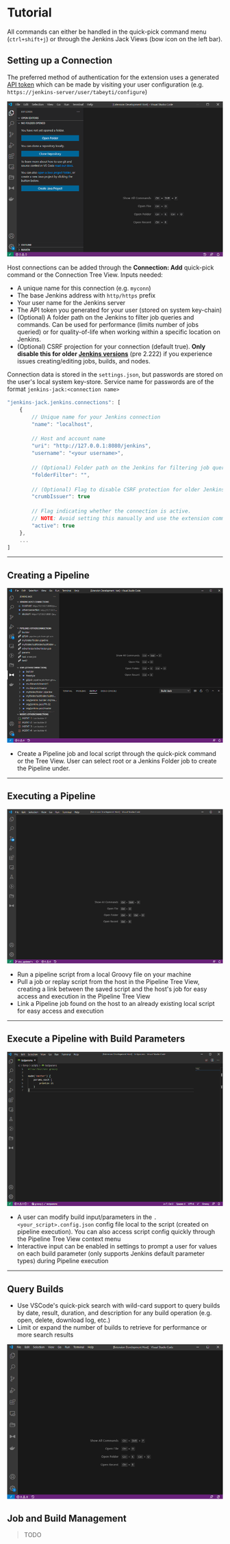 # Tutorial

All commands can either be handled in the quick-pick command menu (`ctrl+shift+j`) or through the Jenkins Jack Views (bow icon on the left bar).

## Setting up a Connection

The preferred method of authentication for the extension uses a generated [API token](https://www.jenkins.io/blog/2018/07/02/new-api-token-system/) which can be made by visiting your user configuration (e.g. `https://jenkins-server/user/tabeyti/configure`)

![setup](images/doc/demo_setup.gif)

Host connections can be added through the __Connection: Add__ quick-pick command or the Connection Tree View. Inputs needed:
* A unique name for this connection (e.g. `myconn`)
* The base Jenkins address with `http/https` prefix
* Your user name for the Jenkins server
* The API token you generated for your user (stored on system key-chain)
* (Optional) A folder path on the Jenkins to filter job queries and commands. Can be used for performance (limits number of jobs queried) or for quality-of-life when working within a specific location on Jenkins.
* (Optional) CSRF projection for your connection (default true). __Only disable this for older [Jenkins versions](https://www.jenkins.io/doc/book/security/csrf-protection/)__ (pre 2.222) if you experience issues creating/editing jobs, builds, and nodes.

Connection data is stored in the `settings.json`, but passwords are stored on the user's local system key-store. Service name for passwords are of the format `jenkins-jack:<connection name>`

```javascript
"jenkins-jack.jenkins.connections": [
    {
        // Unique name for your Jenkins connection
        "name": "localhost",

        // Host and account name
        "uri": "http://127.0.0.1:8080/jenkins",
        "username": "<your username>",

        // (Optional) Folder path on the Jenkins for filtering job queries
        "folderFilter": "",

        // (Optional) Flag to disable CSRF protection for older Jenkins' (default is true)
        "crumbIssuer": true

        // Flag indicating whether the connection is active.
        // NOTE: Avoid setting this manually and use the extension commands for selecting an active connection
        "active": true
    },
    ...
]
```

---

## Creating a Pipeline

![pipeline](images/doc/demo_pipelinecreate.gif)
* Create a Pipeline job and local script through the quick-pick command or the Tree View. User can select root or a Jenkins Folder job to create the Pipeline under.

---

## Executing a Pipeline

![pipeline](images/doc/demo_pipelinerun.gif)

* Run a pipeline script from a local Groovy file on your machine
* Pull a job or replay script from the host in the Pipeline Tree View, creating a link between the saved script and the host's job for easy access and execution in the Pipeline Tree View
* Link a Pipeline job found on the host to an already existing local script for easy access and execution

---

## Execute a Pipeline with Build Parameters

![pipeline](images/doc/demo_pipelineparams.gif)

* A user can modify build input/parameters in the `.<your_script>.config.json` config file local to the script (created on pipeline execution). You can also access script config quickly through the Pipeline Tree View context menu
* Interactive input can be enabled in settings to prompt a user for values on each build parameter (only supports Jenkins default parameter types) during Pipeline execution

---

## Query Builds

* Use VSCode's quick-pick search with wild-card support to query builds by date, result, duration, and description for any build operation (e.g. open, delete, download log, etc.)
* Limit or expand the number of builds to retrieve for performance or more search results

![build](images/doc/demo_build_query.gif)

## Job and Build Management

> TODO
